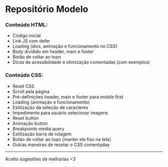 # Repositório Modelo

### Conteúdo HTML:
- Código inicial
- Link JS com defer
- Loading (divs, animação e funcionamento no CSS)
- Body dividido em header, main e footer
- Botão de voltar ao topo
- Dicas de acessibilidade e otimização comentadas (com exemplos)

### Conteúdo CSS:
- Reset CSS
- Scroll pela página
- Pré-definições header, main e footer para mobile first
- Loading (animação e funcionamento)
- Estilização da seleção de caracteres
- Impedimento para usuário selecionar imagens
- Reset button
- Animação button
- Breakpoints media query
- Estilização barra de rolagem
- Botão de voltar ao topo (manter ele fixo na tela)
- Outras maneiras de resetar o CSS comentadas

---

Aceito sugestões de melhorias <3
